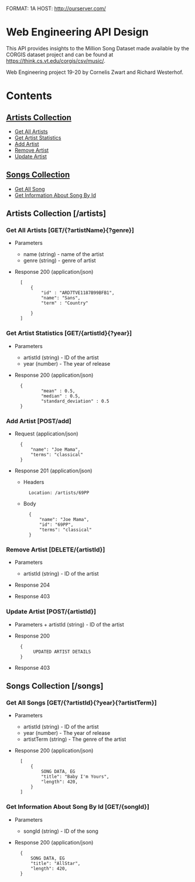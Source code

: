FORMAT: 1A
HOST: http://ourserver.com/


# Web Engineering API Design

This API provides insights to the Million Song Dataset made available by the CORGIS dataset project 
and can be found at https://think.cs.vt.edu/corgis/csv/music/.

Web Engineering project 19-20 by Cornelis Zwart and Richard Westerhof.

# Contents

## [Artists Collection](#artistsCollection)

+ [Get All Artists](#getArtists)
+ [Get Artist Statistics](#getArtistStats)
+ [Add Artist](#addArtist)
+ [Remove Artist](#removeArtist)
+ [Update Artist](#updateArtist)


## [Songs Collection](#songsCollection)
+ [Get All Song](#getSongs)
+ [Get Information About Song By Id](#getSong)

## <a name="artistsCollection"></a> Artists Collection [/artists]

### <a name="getArtists"></a> Get All Artists [GET/{?artistName}{?genre}]
+ Parameters
    + name (string) - name of the artist
    + genre (string) - genre of artist

+ Response 200 (application/json)

        [
            {
                "id" : "ARD7TVE1187B99BFB1",
                "name": "Sans",
                "term" : "Country"
                
            }
        ]


### <a name="getArtistStats"></a> Get Artist Statistics [GET/{artistId}{?year}]

+ Parameters
    + artistId (string) - ID of the artist
    + year (number) - The year of release
    
+ Response 200 (application/json)

        {
                "mean" : 0.5,
                "median" : 0.5,
                "standard_deviation" : 0.5
        }

### <a name="addArtist"></a> Add Artist [POST/add]

+ Request (application/json)

        {
            "name": "Joe Mama",
            "terms": "classical"
        }

+ Response 201 (application/json)

    + Headers

            Location: /artists/69PP

    + Body

            {
                "name": "Joe Mama",
                "id": "69PP",
                "terms": "classical"
            }



### <a name="removeArtist"></a> Remove Artist [DELETE/{artistId}]

+ Parameters
    + artistId (string) - ID of the artist

+ Response 204

+ Response 403


### <a name="updateArtist"></a> Update Artist [POST/{artistId}]

+ Parameters
        + artistId (string) - ID of the artist
        
+ Response 200

        {
             UPDATED ARTIST DETAILS
        }
        
+ Response 403



## <a name="songsCollection"></a> Songs Collection [/songs]

### <a name="getSongs"></a> Get All Songs [GET/{?artistId}{?year}{?artistTerm}]

+ Parameters 
    + artistId (string) - ID of the artist
    + year (number) - The year of release
    + artistTerm (string) - The genre of the artist

+ Response 200 (application/json)

        [
            {
                SONG DATA, EG
                "title": "Baby I'm Yours",
                "length": 420,
            }
        ]


### <a name="getSong"></a> Get Information About Song By Id [GET/{songId}]

+ Parameters 
    + songId (string) - ID of the song

+ Response 200 (application/json)

        {
            SONG DATA, EG
            "title": "AllStar",
            "length": 420,
        }
